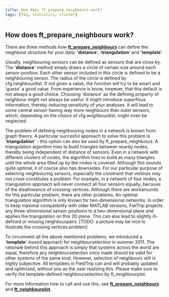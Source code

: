 ```yaml
---
title: How does ft_prepare_neighbours work?
tags: [faq, statistics, cluster]
---
```


## How does ft_prepare_neighbours work?

There are three methods how **[ft_prepare_neighbours](/reference/ft_prepare_neighbours)** can define the neighbour structure for your data: '**distance**', '**triangulation**' and '**template**'.

Usually, neighbouring sensors can be defined as sensors that are close by. The '**distance**' method simply draws a circle of certain size around each sensor-position. Each other sensor included in this circle is defined to be a neighbouring sensor. The radius of the circle is defined by cfg.neighbourdist. If not given a value, the function will try to be smart and 'guess' a good value. From experience is know, however, that this default is not always a good choice. Choosing 'distance' as the defining property of neighbour might not always be useful. It might introduce superflous information, thereby reducing sensitivity of your analyses. It will lead to some central sensor having way more neighbours than outer sensors, which, depending on the choice of cfg.neighbourdist, might even be neglected. 

The problem of defining neighbouring nodes in a network is known from graph theory. A particular succesful approach to solve this problem is '**triangulation**' - this option can also be used by ft_prepare_neighbours. A triangulation algorithm tries to build triangles between nearby nodes, thereby being independent of distance of sensors. Even in a network with different clusters of nodes, the algorithm tries to build as many triangles until the whole area filled up by the nodes is covered. Although this sounds quite optimal, it of course also has downsides. For our particular purpose of selecting neighbouring sensors, especially the constraint that vertices may not cross constitutes a problem. For example, in a network of four nodes, a triangulation approach will never connect all four sensors equally, because of the disallowance of crossing-vertices. Although there are workarounds for this particular problem, there are other problems. An optimal triangulation algorithm is only known for two-dimensional networks. In order to keep maximal compatibility with older MATLAB versions, FielTrip projects any three-dimensional sensor positions to a two-dimensional plane and applies the triangulation on this 2D plane. This can also lead to slightly ill-defined or missing neighbourpairs.
[TODO: a picture may be nice to illustrate the crossing vertices problem]

To circumvent all the above mentioned problems, we introduced a '**template**'-based approach for neighbourselection in summer 2011. The rationale behind this approach is simply that systems across the world are equal, therefore any neighbourselection once made should be valid for other systems of the same kind. However, selection of neighbours still is highly subjective. All templates in FieldTrip can and will probably updated and optimized, without you as the user realizing this. Please make sure to verify the template-defined neighbourselection by ft_neighbourplot.

For more information how to call and use this, see **[ft_prepare_neighbours](/reference/ft_prepare_neighbours)** and **[ft_neighbourplot](/reference/ft_neighbourplot)**.
